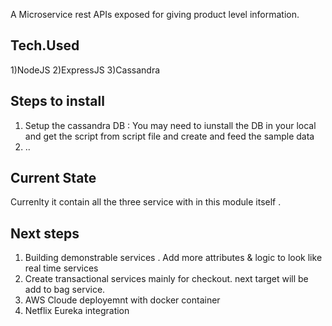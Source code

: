 
A Microservice rest APIs exposed for giving product level information.

Tech.Used
-------------
1)NodeJS
2)ExpressJS
3)Cassandra

Steps to install
------------------
1) Setup the cassandra DB : You may need to iunstall the DB in your local and get the script from script file and create and feed the sample data
2) ..


Current State
---------------------
Currenlty it contain all the three service with in this module itself .

Next steps
---------------------
1) Building demonstrable services . Add more attributes & logic to look like real time services 
2) Create transactional services mainly for checkout. next target will be add to bag service.
3) AWS Cloude deployemnt with docker container
4) Netflix Eureka integration

